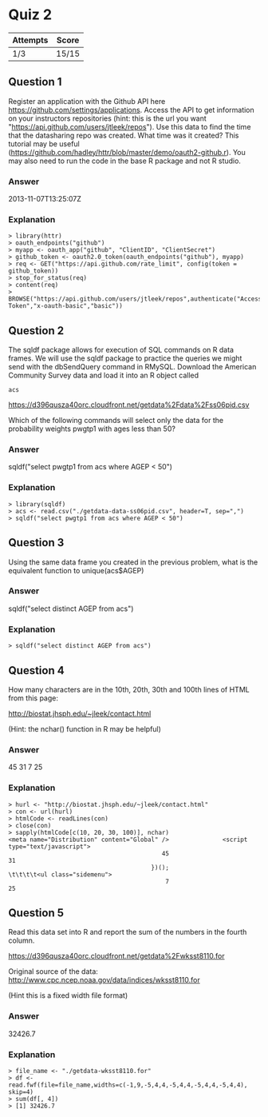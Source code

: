 Quiz 2
======

|Attempts|Score|
|--------|-----|
|     1/3|15/15|

Question 1
----------
Register an application with the Github API here https://github.com/settings/applications. Access the API to get information on your instructors repositories (hint: this is the url you want "https://api.github.com/users/jtleek/repos"). Use this data to find the time that the datasharing repo was created. What time was it created? This tutorial may be useful (https://github.com/hadley/httr/blob/master/demo/oauth2-github.r). You may also need to run the code in the base R package and not R studio.

### Answer
2013-11-07T13:25:07Z

### Explanation

    > library(httr)
    > oauth_endpoints("github")
    > myapp <- oauth_app("github", "ClientID", "ClientSecret")
    > github_token <- oauth2.0_token(oauth_endpoints("github"), myapp)
    > req <- GET("https://api.github.com/rate_limit", config(token = github_token))
    > stop_for_status(req)
    > content(req)
    > BROWSE("https://api.github.com/users/jtleek/repos",authenticate("Access Token","x-oauth-basic","basic"))


Question 2
----------
The sqldf package allows for execution of SQL commands on R data frames. We will use the sqldf package to practice the queries we might send with the dbSendQuery command in RMySQL. Download the American Community Survey data and load it into an R object called

    acs
    
https://d396qusza40orc.cloudfront.net/getdata%2Fdata%2Fss06pid.csv 

Which of the following commands will select only the data for the probability weights pwgtp1 with ages less than 50?

### Answer
sqldf("select pwgtp1 from acs where AGEP < 50")

### Explanation
    
    > library(sqldf)
    > acs <- read.csv("./getdata-data-ss06pid.csv", header=T, sep=",")
    > sqldf("select pwgtp1 from acs where AGEP < 50")


Question 3
----------
Using the same data frame you created in the previous problem, what is the equivalent function to unique(acs$AGEP)

### Answer
sqldf("select distinct AGEP from acs")

### Explanation

    > sqldf("select distinct AGEP from acs")


Question 4
----------
How many characters are in the 10th, 20th, 30th and 100th lines of HTML from this page: 

http://biostat.jhsph.edu/~jleek/contact.html 

(Hint: the nchar() function in R may be helpful)

### Answer
45 31 7 25

### Explanation

    > hurl <- "http://biostat.jhsph.edu/~jleek/contact.html" 
    > con <- url(hurl)
    > htmlCode <- readLines(con)
    > close(con)
    > sapply(htmlCode[c(10, 20, 30, 100)], nchar)
    <meta name="Distribution" content="Global" />               <script type="text/javascript"> 
                                               45                                            31 
                                            })();                 \t\t\t\t<ul class="sidemenu"> 
                                                7                                            25 


Question 5
----------
Read this data set into R and report the sum of the numbers in the fourth column. 

https://d396qusza40orc.cloudfront.net/getdata%2Fwksst8110.for 

Original source of the data: http://www.cpc.ncep.noaa.gov/data/indices/wksst8110.for 

(Hint this is a fixed width file format)

### Answer
32426.7

### Explanation

    > file_name <- "./getdata-wksst8110.for"
    > df <- read.fwf(file=file_name,widths=c(-1,9,-5,4,4,-5,4,4,-5,4,4,-5,4,4), skip=4)
    > sum(df[, 4])
    > [1] 32426.7


